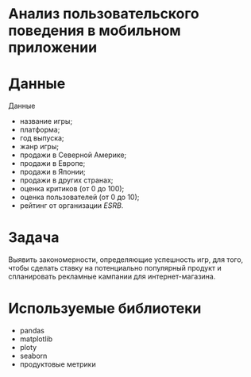 # Анализ пользовательского поведения в мобильном приложении
# Данные
Данные
- название игры;
- платформа;
- год выпуска;
- жанр игры;
- продажи в Северной Америке;
- продажи в Европе;
- продажи в Японии;
- продажи в других странах;
- оценка критиков (от 0 до 100);
- оценка пользователей (от 0 до 10);
- рейтинг от организации *ESRB*. 
# Задача
Выявить закономерности, определяющие успешность игр, для того, чтобы сделать ставку на потенциально популярный продукт и спланировать рекламные кампании для интернет-магазина.
# Используемые библиотеки
- pandas
- matplotlib
- ploty
- seaborn 
- продуктовые метрики
